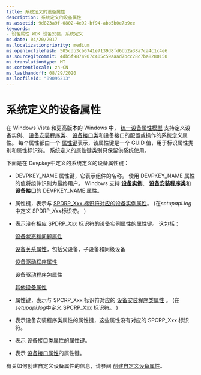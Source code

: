 ```yaml
---
title: 系统定义的设备属性
description: 系统定义的设备属性
ms.assetid: 9d823a9f-0802-4e92-bf94-abb5b0e7b9ee
keywords:
- 设备属性 WDK 设备安装，系统定义
ms.date: 04/20/2017
ms.localizationpriority: medium
ms.openlocfilehash: 505cdb3cb6741e7139d8fd6bb2a38a7ca4c1c4e6
ms.sourcegitcommit: 4db5f9874907c405c59aaad7bcc28c7ba8280150
ms.translationtype: MT
ms.contentlocale: zh-CN
ms.lasthandoff: 08/29/2020
ms.locfileid: "89096213"
---
```

# <a name="system-defined-device-properties"></a>系统定义的设备属性


在 Windows Vista 和更高版本的 Windows 中， [统一设备属性模型](unified-device-property-model--windows-vista-and-later-.md) 支持定义设备实例、 [设备安装程序类](./overview-of-device-setup-classes.md)、 [设备接口类](./overview-of-device-interface-classes.md)和设备接口的配置或操作的系统定义属性。 每个属性都由一个 [属性键](property-keys.md)表示，该属性键是一个 GUID 值，用于标识属性类别和属性标识符。 系统定义的属性键类别只保留供系统使用。

下面是在 *Devpkey*中定义的系统定义的设备属性键：

-   DEVPKEY_NAME 属性键，它表示组件的名称。 使用 DEVPKEY_NAME 属性的值将组件识别为最终用户。 Windows 支持 [**设备实例**](./devpkey-name--device-instance-.md)、 [**设备安装程序类**](./devpkey-name--device-setup-class-.md)和 [**设备接口**](./devpkey-name--device-interface-.md)的 DEVPKEY_NAME 属性。

-   属性键，表示与 [SPDRP_Xxx 标识符对应的设备实例属性](/previous-versions/ff541334(v=vs.85))。  (在*setupapi.log*中定义 SPDRP_*Xxx*标识符。 ) 

-   表示没有相应 SPDRP_*Xxx* 标识符的设备实例属性的属性键。 这包括：

    [设备状态和问题属性](./retrieving-the-status-and-problem-code-for-a-device-instance.md)

    [设备关系属性](/previous-versions/ff541498(v=vs.85))，包括父设备、子设备和同级设备

    [设备驱动程序属性](/previous-versions/ff541205(v=vs.85))

    [设备驱动程序包属性](/previous-versions/ff541200(v=vs.85))

    [其他设备属性](/previous-versions/ff549289(v=vs.85))

-   属性键，表示与 SPCRP_Xxx 标识符对应的 [设备安装程序类属性](/previous-versions/ff542239(v=vs.85)) 。  (在 *setupapi.log*中定义 SPCRP_Xxx 标识符。 ) 

-   表示设备安装程序类属性的属性键，这些属性没有对应的 SPCRP_Xxx 标识符。

-   表示 [设备接口类属性](/previous-versions/ff541406(v=vs.85))的属性键。

-   表示 [设备接口属性](/previous-versions/ff541409(v=vs.85))的属性键。

有关如何创建自定义设备属性的信息，请参阅 [创建自定义设备属性](creating-custom-device-properties.md)。

 

